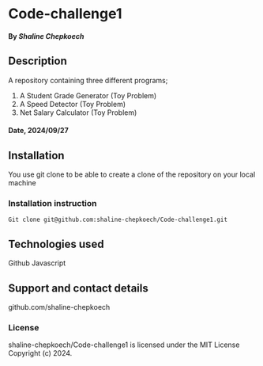 # Code-challenge1
#### By *Shaline Chepkoech* 

## Description
A repository containing three different programs;
1. A Student Grade Generator (Toy Problem)
2. A  Speed Detector (Toy Problem)
3. Net Salary Calculator (Toy Problem)

#### Date, 2024/09/27

## Installation
You use git clone to be able to create a clone of the repository on your local machine
### Installation instruction
```
Git clone git@github.com:shaline-chepkoech/Code-challenge1.git

```

## Technologies used
Github
Javascript

## Support and contact details
github.com/shaline-chepkoech

### License
shaline-chepkoech/Code-challenge1 is licensed under the
MIT License
Copyright (c) 2024.



